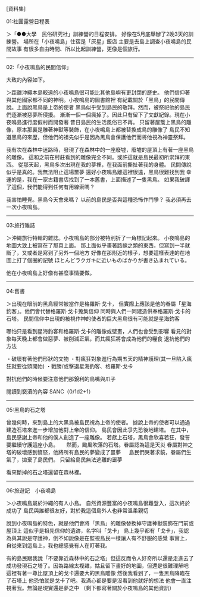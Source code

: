 [資料集]

01:社團露營日程表

＞「●●大學　民俗研究社」訓練營的日程安排。
好像在5月底舉辦了2晚3天的訓練營。
場所在「小夜鳴島」住宿是「灰星」飯店
主要是去島上調查小夜鳴島的民間故事
有很多自由時間、所以比起訓練營，更像是個旅行。

-------------------------------------------

02:「小夜鳴島的民間信仰」

大致的內容如下。

＞距離沖繩本島較遠的小夜鳴島很可能比其他島嶼有更封閉的歷史。
他們信仰著與其他國家都不同的神明。小夜鳴島的圖書館裡
有紀載關於「黑鳥」的民間傳說。上面說黑鳥是上帝的使者
黑鳥似乎受到島民的敬拜。然而，被祭祀他的島民們逐漸被惡夢所侵擾。
漸漸一個一個瘋掉了。因此只有留下了文獻紀錄。現在小夜鳴島進行度假村而開發著
昔日島民的生活風俗已不再。
只留著屋簷上黑鳥的雕像，原本那裏是雕著神獸等裝飾，在小夜鳴島上都被替換成鳥的雕像了
島民不知道黑鳥的來歷，但他們的祖先似乎是因為黑鳥會保護他們而將他視為神靈祭拜。

我有次在森林中迷路時，發現了在森林中的一座廢墟，廢墟的屋頂上有著一座黑鳥的雕像。
這和之前在村莊看到的雕像完全不同。或許這就是島民最初所崇拜的東西。
從那天起，黑鳥多次出現在我的夢裡，在我面前撕扯著我的身體。
民間傳說似乎是真的。我無法阻止這場噩夢
還好小夜鳴島離這裡很遠，黑鳥很難找到我
幸運的是，我在一家古籍書店找到了一本舊書，上面描述了一隻黑鳥。
如果我破譯了這個，我們能得到任何有用線索嗎？

我害怕睡覺。黑鳥今天會來嗎？
以前的島民是否與這種恐怖作鬥爭？
我必須再去一次小夜鳴島。


---------------------------------------------

03:旅行雑誌

＞沖繩旅行特輯的雜誌。小夜鳴島的部分被特別折了一角標記起來。
小夜鳴島的地圖大致上被寫在了那頁上面。
那上面似乎畫著路線之類的東西，但寫到一半就斷了，又或者是寫到了另外一個地方
好像在那附近的樣子，想要這樣表達的在地圖上打了個圈的記號
ほとんどラクガキに近いものばかりが書き込まれている。

他在小夜鳴島上好像有甚麼事情要做。

-----------------------------------------------

04:舊書

＞出現在眼前的黑鳥經常被當作是格羅斯·戈卡，
但實際上應該是他的眷屬「星海釣客」。他們會代替格羅斯·戈卡蒐集信仰
同時與人們一同建造供奉格羅斯·戈卡的石塔。
民間信仰中出現的被視作神的使者的巨大黑鳥很有可能就是星海釣客

哪怕只是看到星海釣客和格羅斯·戈卡的雕像或壁畫，人們也會受到影響
看見的對象每天晚上都會做惡夢、被削減正氣，而其瘋狂將會成為他們的糧食
退抗他們的方法

・破壞有著他們形狀的文物
・對瘋狂對象進行為期五天的精神護理(其一旦陷入瘋狂就要從頭開始)
・戰勝/或擊退星海釣客、格羅斯·戈卡

對抗他們的時候要注意他們那銳利的鳥嘴與爪子


閱讀到褻瀆的內容 SANC（0/1d2+1）

--------------------------------------------------

05:黑鳥的石之塔

曾幾何時，來到島上的大黑鳥被島民視為上帝的使者。
據說上帝的使者可以通過建造石塔來進一步增加他對上帝的信仰。
島民會因此爭先恐後地建塔。
在其中，島民感謝上帝和他的僕人創造了一座雕像。
若獻上石塔，黑鳥會欣喜若狂，發誓要繼續守護這座小島。
　
然而，颱風吹落的石塔。眷屬認為這是天災
眷屬對神之塔的破壞感到憤怒，他將所有島民的夢變成了噩夢
　
島民們哭著求饒，眷屬們生氣了，拋棄了島民們。
只留給島民無法逃離的噩夢

看來斷掉的石之塔還留在森林裡。

--------------------------------------------------

06:旅遊記　小夜鳴島

＞小夜鳴島屬於沖繩的有人小島。
自然資源豐富的小夜鳴島很難登入，這次終於成功了
島民與誰都很友好，對於我這個島外人也非常溫柔親切

說到小夜鳴島的特色，就是他們會將「黑鳥」的雕像替換掉守護神獸裝飾在門前或屋頂上
這似乎是祖先信仰的遺跡，名字叫「戈卡」
島上幾乎都有「戈卡」，我認為與其說是守護神，倒不如說像是在監視島民一樣讓人有不舒服的感覺
事實上，自從來到這島上，我也總感覺有人在盯著我。

有的島民跟我說「不要靠近森林中的石之塔」但這反而令人好奇所以還是走進去了
成功發現石之塔了。因為路線太複雜，姑且留下畫好的地圖，但還是很難理解吧
這裡有著一尊比屋頂上的戈卡還要大的黑鳥雕像
然後我看到了，一隻黑鳥降臨在了石塔上
他恐怕就是戈卡了吧。我滿心都是要是沒看到他就好的想法
他會一直注視著我。無論是現實還是夢之中
（剩下都寫著關於小夜鳴島的其他資訊）
